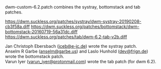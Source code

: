dwm-custom-6.2.patch combines the systray, bottomstack and tab patches.

https://dwm.suckless.org/patches/systray/dwm-systray-20190208-cb3f58a.diff
https://dwm.suckless.org/patches/bottomstack/dwm-bottomstack-20160719-56a31dc.diff
https://dwm.suckless.org/patches/tab/dwm-6.2-tab-v2b.diff

Jan Christoph Ebersbach (jceb@e-jc.de) wrote the systray patch.  
Anselm R Garbe (anselm@garbe.us) and Laslo Hunhold (dev@frign.de) wrote the bottomstack patch.  
Varun Iyer (varun_iyer@protonmail.com) wrote the tab patch (for dwm 6.2).

